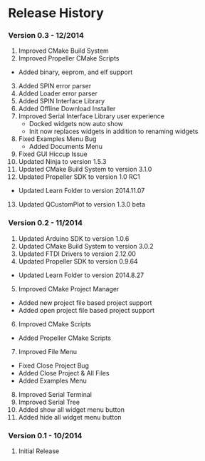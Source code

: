 Release History
===============

### Version 0.3 - 12/2014

1. Improved CMake Build System
2. Improved Propeller CMake Scripts
  * Added binary, eeprom, and elf support
3. Added SPIN error parser
4. Added Loader error parser
5. Added SPIN Interface Library
6. Added Offline Download Installer
7. Improved Serial Interface Library user experience
    * Docked widgets now auto show
    * Init now replaces widgets in addition to renaming widgets
8. Fixed Examples Menu Bug
    * Added Documents Menu
9. Fixed GUI Hiccup Issue
10. Updated Ninja to version 1.5.3
11. Updated CMake Build System to version 3.1.0
12. Updated Propeller SDK to version 1.0 RC1
  * Updated Learn Folder to version 2014.11.07
13. Updated QCustomPlot to version 1.3.0 beta

### Version 0.2 - 11/2014

1. Updated Arduino SDK to version 1.0.6
2. Updated CMake Build System to version 3.0.2
3. Updated FTDI Drivers to version 2.12.00
4. Updated Propeller SDK to version 0.9.64
  * Updated Learn Folder to version 2014.8.27
5. Improved CMake Project Manager
  * Added new project file based project support
  * Added open project file based project support
6. Improved CMake Scripts
  * Added Propeller CMake Scripts
7. Improved File Menu
  * Fixed Close Project Bug
  * Added Close Project & All Files
  * Added Examples Menu
8. Improved Serial Terminal
9. Improved Serial Tree
10. Added show all widget menu button
11. Added hide all widget menu button

### Version 0.1 - 10/2014

1. Initial Release
